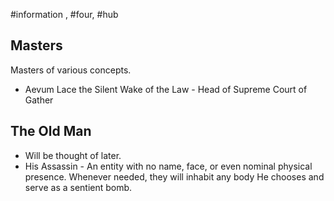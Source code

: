 #information , #four, #hub
## Masters
Masters of various concepts.
* Aevum Lace the Silent Wake of the Law - Head of Supreme Court of Gather

## The Old Man
* Will be thought of later.
* His Assassin - An entity with no name, face, or even nominal physical presence. Whenever needed, they will inhabit any body He chooses and serve as a sentient bomb.